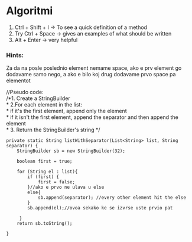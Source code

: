 # <h1>Algoritmi </h1>
  
 1. Ctrl + Shift + I -> To see a quick definition of a method
 2. Try Ctrl + Space -> gives an examples of what should be written
 3. Alt + Enter -> very helpful




<h3>Hints:</h3>
 Za da na posle poslednio element nemame space, ako e prv element go dodavame samo nego, 
  a ako e bilo koj drug dodavame prvo space pa elementot
  
  //Pseudo code:<br>
    /*1. Create a StringBuilder<br>
     * 2.For each element in the list:<br>
     *       if it's the first element, append only the element<br>
     *       if it isn't the first element, append the separator and then append the element<br>
     * 3. Return the StringBuilder's string */<br>

    private static String listWithSeparator(List<String> list, String separator) {
        StringBuilder sb = new StringBuilder(32);

        boolean first = true;

        for (String el : list){
            if (first) {
                first = false;
            }//ako e prvo ne ulava u else
            else{
                sb.append(separator); //every other element hit the else
            }
            sb.append(el);//ovoa sekako ke se izvrse uste prvio pat

         }
        return sb.toString();

    }
